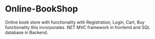 # Online-BookShop
Online book store with functionality with Registration, Login, Cart, Buy functionality this incorporates .NET MVC framework in frontend and SQL database in Backend.
